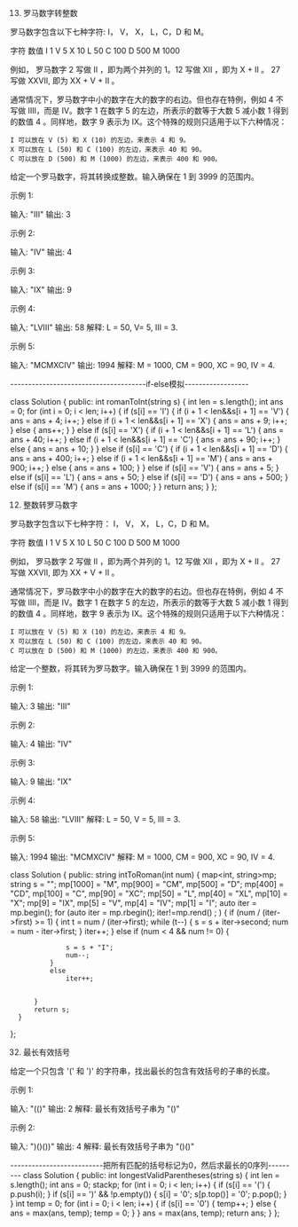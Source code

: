 13. 罗马数字转整数

罗马数字包含以下七种字符: I， V， X， L，C，D 和 M。

字符          数值
I             1
V             5
X             10
L             50
C             100
D             500
M             1000

例如， 罗马数字 2 写做 II ，即为两个并列的 1。12 写做 XII ，即为 X + II 。 27 写做  XXVII, 即为 XX + V + II 。

通常情况下，罗马数字中小的数字在大的数字的右边。但也存在特例，例如 4 不写做 IIII，而是 IV。数字 1 在数字 5 的左边，所表示的数等于大数 5 减小数 1 得到的数值 4 。同样地，数字 9 表示为 IX。这个特殊的规则只适用于以下六种情况：

    I 可以放在 V (5) 和 X (10) 的左边，来表示 4 和 9。
    X 可以放在 L (50) 和 C (100) 的左边，来表示 40 和 90。 
    C 可以放在 D (500) 和 M (1000) 的左边，来表示 400 和 900。

给定一个罗马数字，将其转换成整数。输入确保在 1 到 3999 的范围内。

示例 1:

输入: "III"
输出: 3

示例 2:

输入: "IV"
输出: 4

示例 3:

输入: "IX"
输出: 9

示例 4:

输入: "LVIII"
输出: 58
解释: L = 50, V= 5, III = 3.

示例 5:

输入: "MCMXCIV"
输出: 1994
解释: M = 1000, CM = 900, XC = 90, IV = 4.

--------------------------------------if-else模拟------------------


class Solution {
  public:
	  int romanToInt(string s) {
		  int len = s.length();
		  int ans = 0;
		  for (int i = 0; i < len; i++) {
			  if (s[i] == 'I') {
				  if (i + 1 < len&&s[i + 1] == 'V') {
					  ans = ans + 4;
					  i++;
				  }
				  else if (i + 1 < len&&s[i + 1] == 'X') {
					  ans = ans + 9;
					  i++;
				  }
				  else {
					  ans++;
				  }
			  }
			  else if (s[i] == 'X') {
				  if (i + 1 < len&&s[i + 1] == 'L') {
					  ans = ans + 40;
					  i++;
				  }
				  else if (i + 1 < len&&s[i + 1] == 'C') {
					  ans = ans + 90;
					  i++;
				  }
				  else {
					  ans = ans + 10;
				  }
			  }
			  else if (s[i] == 'C') {
				  if (i + 1 < len&&s[i + 1] == 'D') {
					  ans = ans + 400;
					  i++;
				  }
				  else if (i + 1 < len&&s[i + 1] == 'M') {
					  ans = ans + 900;
					  i++;
				  }
				  else {
					  ans = ans + 100;
				  }
			  }
			  else if (s[i] == 'V') {
				  ans = ans + 5;
			  }
			  else if (s[i] == 'L') {
				  ans = ans + 50;
			  }
			  else if (s[i] == 'D') {
				  ans = ans + 500;
			  }
			  else if (s[i] == 'M') {
				  ans = ans + 1000;
			  }
		  }
		  return ans;
	  }
  };

12. 整数转罗马数字

罗马数字包含以下七种字符： I， V， X， L，C，D 和 M。

字符          数值
I             1
V             5
X             10
L             50
C             100
D             500
M             1000

例如， 罗马数字 2 写做 II ，即为两个并列的 1。12 写做 XII ，即为 X + II 。 27 写做  XXVII, 即为 XX + V + II 。

通常情况下，罗马数字中小的数字在大的数字的右边。但也存在特例，例如 4 不写做 IIII，而是 IV。数字 1 在数字 5 的左边，所表示的数等于大数 5 减小数 1 得到的数值 4 。同样地，数字 9 表示为 IX。这个特殊的规则只适用于以下六种情况：

    I 可以放在 V (5) 和 X (10) 的左边，来表示 4 和 9。
    X 可以放在 L (50) 和 C (100) 的左边，来表示 40 和 90。 
    C 可以放在 D (500) 和 M (1000) 的左边，来表示 400 和 900。

给定一个整数，将其转为罗马数字。输入确保在 1 到 3999 的范围内。

示例 1:

输入: 3
输出: "III"

示例 2:

输入: 4
输出: "IV"

示例 3:

输入: 9
输出: "IX"

示例 4:

输入: 58
输出: "LVIII"
解释: L = 50, V = 5, III = 3.

示例 5:

输入: 1994
输出: "MCMXCIV"
解释: M = 1000, CM = 900, XC = 90, IV = 4.



 class Solution {
  public:
	  string intToRoman(int num) {
		  map<int, string>mp;
		  string s = "";
		  mp[1000] = "M", mp[900] = "CM", mp[500] = "D";
		  mp[400] = "CD", mp[100] = "C", mp[90] = "XC";
		  mp[50] = "L", mp[40] = "XL", mp[10] = "X";
		  mp[9] = "IX", mp[5] = "V", mp[4] = "IV";
		  mp[1] = "I";
		  auto iter = mp.begin();
		  for (auto iter = mp.rbegin(); iter!=mp.rend() ; ) {
			  if (num / (iter->first) >= 1) {
				  int t = num / (iter->first);
				  while (t--) {
					  s = s + iter->second;
					  num = num - iter->first;
				  }
				  iter++;
			  }
			  else if (num < 4 && num != 0) {

				  s = s + "I";
				  num--;
			  }
			  else
				  iter++;

			  
		  }
		  return s;
	  }
  };



32. 最长有效括号

给定一个只包含 '(' 和 ')' 的字符串，找出最长的包含有效括号的子串的长度。

示例 1:

输入: "(()"
输出: 2
解释: 最长有效括号子串为 "()"

示例 2:

输入: ")()())"
输出: 4
解释: 最长有效括号子串为 "()()"

--------------------------把所有匹配的括号标记为0，然后求最长的0序列---------
 class Solution {
  public:
	  int longestValidParentheses(string s) {
		  int len = s.length();
		  int ans = 0;
		  stack<int>p;
		  for (int i = 0; i < len; i++) {
			  if (s[i] == '(') {
				  p.push(i);
			  }
			  if (s[i] == ')' && !p.empty()) {
				  s[i] = '0';
				  s[p.top()] = '0';
				  p.pop();
			  }
		 }
		  int temp = 0;
		  for (int i = 0; i < len; i++) {
			  if (s[i] == '0') {
				  temp++;
			  }
			  else {
				  ans = max(ans, temp);
				  temp = 0;
			  }
		 }
		  ans = max(ans, temp);
		  return ans;
	  }
  };
